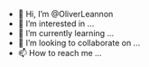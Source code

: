 - 👋 Hi, I’m @OliverLeannon
- 👀 I’m interested in ...
- 🌱 I’m currently learning ...
- 💞️ I’m looking to collaborate on ...
- 📫 How to reach me ...

<!---
OliverLeannon/OliverLeannon is a ✨ special ✨ repository because its `README.md` (this file) appears on your GitHub profile.
You can click the Preview link to take a look at your changes.
--->
